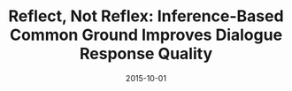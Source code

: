 ---
title: "Reflect, Not Reflex: Inference-Based Common Ground Improves Dialogue Response Quality"
collection: publications
permalink: /publication/2015-10-01-paper-title-number-3
excerpt: 
date: 2015-10-01
venue: 'Journal 1'
paperurl: 'https://aclanthology.org/2022.emnlp-main.714.pdf'
citation: 'Your Name, You. (2015). &quot;Paper Title Number 3.&quot; <i>Journal 1</i>. 1(3).'
---